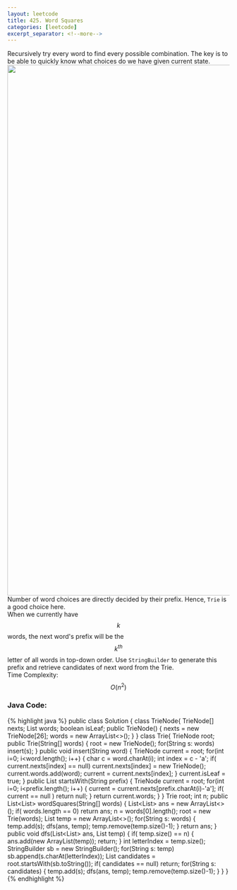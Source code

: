 ```yaml
---
layout: leetcode
title: 425. Word Squares
categories: [leetcode]
excerpt_separator: <!--more-->
---
```

Recursively try every word to find every possible combination. The key is to be able to quickly know what choices do we have given current state.   
<img src="https://discuss.leetcode.com/uploads/files/1476809120456-wordsquare.png" width="1200"/>
Number of word choices are directly decided by their prefix. Hence, `Trie` is a good choice here.  
When we currently have $$k$$ words, the next word's prefix will be the $$k^{th}$$ letter of all words in top-down order. Use `StringBuilder` to generate this prefix and retrieve candidates of next word from the Trie.  
Time Complexity: $$O(n^2)$$
<!--more-->

### Java Code:
{% highlight java %}
public class Solution {
    class TrieNode{
        TrieNode[] nexts;
        List<String> words;
        boolean isLeaf;
        public TrieNode() {
            nexts = new TrieNode[26];
            words = new ArrayList<>();
        }
    }
    class Trie{
        TrieNode root;
        public Trie(String[] words) {
            root = new TrieNode();
            for(String s: words)
                insert(s);
        }
        public void insert(String word) {
            TrieNode current = root;
            for(int i=0; i<word.length(); i++) {
                char c = word.charAt(i);
                int index = c - 'a';
                if( current.nexts[index] == null)
                    current.nexts[index] = new TrieNode();
                current.words.add(word);
                current = current.nexts[index];
            }
            current.isLeaf = true;
        }
        public List<String> startsWith(String prefix) {
            TrieNode current = root;
            for(int i=0; i<prefix.length(); i++) {
                current = current.nexts[prefix.charAt(i)-'a'];
                if( current == null )
                    return null;
            }
            return current.words;
        }
    }
    Trie root;
    int n;
    public List<List<String>> wordSquares(String[] words) {
        List<List<String>> ans = new ArrayList<>();
        if( words.length == 0)
            return ans;
        n = words[0].length();
        root = new Trie(words);
        List<String> temp = new ArrayList<>();
        for(String s: words) {
            temp.add(s);
            dfs(ans, temp);
            temp.remove(temp.size()-1);
        }
        return ans;
    }
    public void dfs(List<List<String>> ans, List<String> temp) {
        if( temp.size() == n) {
            ans.add(new ArrayList<String>(temp));
            return;
        }
        int letterIndex = temp.size();
        StringBuilder sb = new StringBuilder();
        for(String s: temp) 
            sb.append(s.charAt(letterIndex));
        List<String> candidates = root.startsWith(sb.toString());
        if( candidates == null) return;
        for(String s: candidates) {
            temp.add(s);
            dfs(ans, temp);
            temp.remove(temp.size()-1);
        }
    }
}
{% endhighlight %}
<div
  class="fb-like"
  data-share="true"
  data-width="450"
  data-show-faces="true">
</div>
<div class="fb-comments" data-href="https://tyge318.github.io/{{page.title}}/" data-numposts="10"></div>
